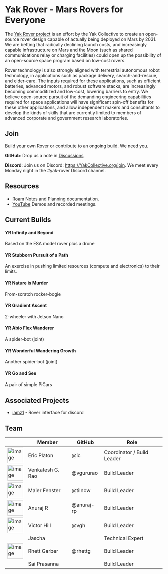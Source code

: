 # Yak Rover - Mars Rovers for Everyone

The [Yak Rover project](https://www.yakcollective.org/projects/yak-rover/) is an effort by the Yak Collective to create an open-source rover design capable of actually being deployed on Mars by 2031. We are betting that radically declining launch costs, and increasingly capable infrastructure on Mars and the Moon (such as shared communications relay or charging facilities) could open up the possibility of an open-source space program based on low-cost rovers.

Rover technology is also strongly aligned with terrestrial autonomous robot technology, in applications such as package delivery, search-and-rescue, and elder-care. The inputs required for these applications, such as efficient batteries, advanced motors, and robust software stacks, are increasingly becoming commoditized and low-cost, lowering barriers to entry. We believe open-source pursuit of the demanding engineering capabilities required for space applications will have significant spin-off benefits for these other applications, and allow independent makers and consultants to develop the kinds of skills that are currently limited to members of advanced corporate and government research laboratories.

## Join

Build your own Rover or contribute to an ongoing build. We need you.

**GitHub**: Drop us a note in [Discussions](https://github.com/The-Yak-Collective/yakrover/discussions)

**Discord**: Join us on Discord: https://YakCollective.org/join. We meet every Monday night in the #yak-rover Discord channel. 

## Resources

* [Roam](https://roamresearch.com/#/app/ArtOfGig/page/QmE-vAzPn) Notes and Planning documentation.
* [YouTube](https://www.youtube.com/channel/UC9bngPbXMEZ8ivD1GHJ94aw/featured) Demos and recorded meetings.


## Current Builds

#### YR Infinity and Beyond

Based on the ESA model rover plus a drone

#### YR Stubborn Pursuit of a Path

An exercise in pushing limited resources (compute and electronics) to their limits. 

#### YR Nature is Murder

From-scratch rocker-bogie

#### YR Gradient Ascent

2-wheeler with Jetson Nano

#### YR Abio Flex Wanderer

A spider-bot (joint)

#### YR Wonderful Wandering Growth

Another spider-bot (joint)

#### YR Go and See

A pair of simple PiCars

## Associated Projects

* [iamz1](https://github.com/The-Yak-Collective/iamz1) - Rover interface for discord

## Team

|                                                                                 | Member | GitHub  | Role         |
|---------------------------------------------------------------------------------|--------|---------|--------------|
| <img width="50" alt="image" src="https://avatars.githubusercontent.com/ic">  | Eric Platon | @ic | Coordinator / Build Leader |
| <img width="50" alt="image" src="https://avatars.githubusercontent.com/vgururao"> | Venkatesh G. Rao | @vgururao | Build Leader |
| <img width="50" alt="image" src="https://avatars.githubusercontent.com/tilnow"> | Maier Fenster | @tilnow | Build Leader |
| <img width="50" alt="image" src="https://avatars.githubusercontent.com/anuraj-rp"> | Anuraj R | @anuraj-rp | Build Leader |
| <img width="50" alt="image" src="https://avatars.githubusercontent.com/vgh"> | Victor Hill | @vgh | Build Leader |
|  | Jascha |  | Technical Expert |
| <img width="50" alt="image" src="https://avatars.githubusercontent.com/rhettg"> | Rhett Garber | @rhettg | Build Leader |
|  | Sai Prasanna |  | Build Leader |



